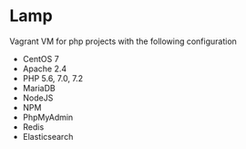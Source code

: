# Lamp
Vagrant VM for php projects with the following configuration
* CentOS 7
* Apache 2.4
* PHP 5.6, 7.0, 7.2
* MariaDB
* NodeJS
* NPM
* PhpMyAdmin
* Redis
* Elasticsearch
